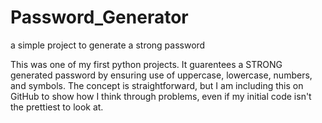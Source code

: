 # Password_Generator
 a simple project to generate a strong password

 This was one of my first python projects. It guarentees a STRONG generated password by ensuring use of uppercase, lowercase, numbers, and symbols.
 The concept is straightforward, but I am including this on GitHub to show how I think through problems, even if my initial code isn't the prettiest to look at.
